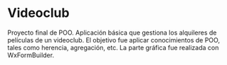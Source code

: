 # Videoclub
Proyecto final de POO. Aplicación básica que gestiona los alquileres de películas de un videoclub. El objetivo fue aplicar conocimientos de POO, tales como herencia, agregación, etc. La parte gráfica fue realizada con WxFormBuilder.
